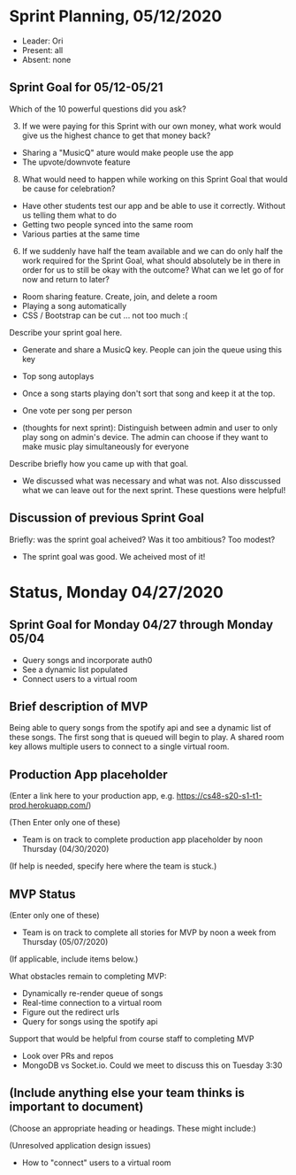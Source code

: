 # Sprint Planning, 05/12/2020
  
* Leader: Ori
* Present: all
* Absent: none
  
## Sprint Goal for 05/12-05/21
  
Which of the 10 powerful questions did you ask?

3. If we were paying for this Sprint with our own money, what work would give us the highest chance to get that money back?
 - Sharing a "MusicQ" ature would make people use the app
 - The upvote/downvote feature 

8. What would need to happen while working on this Sprint Goal that would be cause for celebration?
 - Have other students test our app and be able to use it correctly. Without us telling them what to do
 - Getting two people synced into the same room
 - Various parties at the same time

6. If we suddenly have half the team available and we can do only half the work required for the Sprint Goal, what should absolutely be in there in order for us to still be okay with the outcome? What can we let go of for now and return to later?
- Room sharing feature. Create, join, and delete a room
- Playing a song automatically
- CSS / Bootstrap can be cut ... not too much :(

Describe your sprint goal here.
- Generate and share a MusicQ key. People can join the queue using this key
- Top song autoplays
- Once a song starts playing don't sort that song and keep it at the top.
- One vote per song per person

- (thoughts for next sprint): Distinguish between admin and user to only play song on admin's device. The admin can choose if they want to make music play simultaneously for everyone
  
Describe briefly how you came up with that goal.
- We discussed what was necessary and what was not. Also disscussed what we can leave out for the next sprint. These questions were helpful!
  
## Discussion of previous Sprint Goal
  
Briefly: was the sprint goal acheived?  Was it too ambitious?  Too modest?
- The sprint goal was good. We acheived most of it!

# Status, Monday 04/27/2020

## Sprint Goal for Monday 04/27 through Monday 05/04

* Query songs and incorporate auth0
* See a dynamic list populated
* Connect users to a virtual room

## Brief description of MVP

Being able to query songs from the spotify api and see a dynamic list of these songs. The first song that is queued will begin to 
play. A shared room key allows multiple users to connect to a single virtual room. 

## Production App placeholder

(Enter a link here to your production app, e.g. <https://cs48-s20-s1-t1-prod.herokuapp.com/>)

(Then Enter only one of these)

* Team is on track to complete production app placeholder by noon Thursday (04/30/2020)

(If help is needed, specify here where the team is stuck.)

## MVP Status

(Enter only one of these)

* Team is on track to complete all stories for MVP by noon a week from Thursday (05/07/2020)

(If applicable, include items below.)

What obstacles remain to completing MVP:
* Dynamically re-render queue of songs
* Real-time connection to a virtual room
* Figure out the redirect urls
* Query for songs using the spotify api

Support that would be helpful from course staff to completing MVP
* Look over PRs and repos 
* MongoDB vs Socket.io. Could we meet to discuss this on Tuesday 3:30

## (Include anything else your team thinks is important to document)

(Choose an appropriate heading or headings.  These might include:)

(Unresolved application design issues)
* How to "connect" users to a virtual room
